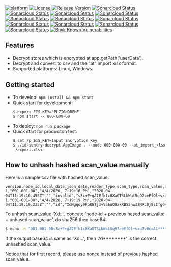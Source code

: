 [![platform](https://img.shields.io/badge/platform-linux%2Fwindows-green.svg)](https://github.com/tarlety/id_sentry)
[![License](https://img.shields.io/:license-mit-blue.svg)](https://github.com/tarlety/id_sentry_decrypt/blob/master/LICENSE)
[![Release Version](https://img.shields.io/github/v/release/tarlety/id_sentry_decrypt?sort=semver)](https://github.com/tarlety/id_sentry_decrypt/releases)
[![Sonarcloud Status](https://sonarcloud.io/api/project_badges/measure?project=tarlety_id_sentry_decrypt&branch=master&metric=bugs)](https://sonarcloud.io/dashboard?id=tarlety_id_sentry_decrypt)
[![Sonarcloud Status](https://sonarcloud.io/api/project_badges/measure?project=tarlety_id_sentry_decrypt&branch=master&metric=code_smells)](https://sonarcloud.io/dashboard?id=tarlety_id_sentry_decrypt)
[![Sonarcloud Status](https://sonarcloud.io/api/project_badges/measure?project=tarlety_id_sentry_decrypt&branch=master&metric=coverage)](https://sonarcloud.io/dashboard?id=tarlety_id_sentry_decrypt)
[![Sonarcloud Status](https://sonarcloud.io/api/project_badges/measure?project=tarlety_id_sentry_decrypt&branch=master&metric=duplicated_lines_density)](https://sonarcloud.io/dashboard?id=tarlety_id_sentry_decrypt)
[![Sonarcloud Status](https://sonarcloud.io/api/project_badges/measure?project=tarlety_id_sentry_decrypt&branch=master&metric=ncloc)](https://sonarcloud.io/dashboard?id=tarlety_id_sentry_decrypt)
[![Sonarcloud Status](https://sonarcloud.io/api/project_badges/measure?project=tarlety_id_sentry_decrypt&branch=master&metric=sqale_rating)](https://sonarcloud.io/dashboard?id=tarlety_id_sentry_decrypt)
[![Sonarcloud Status](https://sonarcloud.io/api/project_badges/measure?project=tarlety_id_sentry_decrypt&branch=master&metric=alert_status)](https://sonarcloud.io/dashboard?id=tarlety_id_sentry_decrypt)
[![Sonarcloud Status](https://sonarcloud.io/api/project_badges/measure?project=tarlety_id_sentry_decrypt&branch=master&metric=reliability_rating)](https://sonarcloud.io/dashboard?id=tarlety_id_sentry_decrypt)
[![Sonarcloud Status](https://sonarcloud.io/api/project_badges/measure?project=tarlety_id_sentry_decrypt&branch=master&metric=security_rating)](https://sonarcloud.io/dashboard?id=tarlety_id_sentry_decrypt)
[![Sonarcloud Status](https://sonarcloud.io/api/project_badges/measure?project=tarlety_id_sentry_decrypt&branch=master&metric=sqale_index)](https://sonarcloud.io/dashboard?id=tarlety_id_sentry_decrypt)
[![Sonarcloud Status](https://sonarcloud.io/api/project_badges/measure?project=tarlety_id_sentry_decrypt&branch=master&metric=vulnerabilities)](https://sonarcloud.io/dashboard?id=tarlety_id_sentry_decrypt)
[![Snyk Known Vulnerabilities](https://snyk.io/test/github/tarlety/id_sentry_decrypt/badge.svg)](https://snyk.io/test/github/tarlety/id_sentry_decrypt)

## Features

- Decrypt stores which is encrypted at app.getPath('userData').
- Decrypt and convert to csv and the "at" import xlsx format.
- Supported platforms: Linux, Windows.

## Getting started

- To develop: ```npm install && npm start```
- Quick start for development:
  ```
  $ export EIS_KEY='PLZIGNOREME'
  $ npm start -- 000-000-00
  ```
- To deploy: ```npm run package```
- Quick start for produciton test:
  ```
  $ set /p EIS_KEY=Input Encryption Key
  $ ./id-sentry-decrypt.AppImage . --node 000-000-00 --at_import_xlsx ./export.xlsx
  ```

## How to unhash hashed scan_value manually

Here is a sample csv file with hashed scan_value:

```csv
version,node_id,local_date,json_date,reader_type,scan_type,scan_value,hashed
1,"001-001-00","4/4/2020, 7:19:16 PM","2020-04-04T11:19:16.458Z","","invalid","s3c+E+gA7Efk1c8XaGT3LbWat5q97oeEfOl+vxuTv0c=",true
1,"001-001-00","4/4/2020, 7:19:19 PM","2020-04-04T11:19:19.235Z","","id","XdMgqoy9Pb8GTj3vVaEuO0akRBS5nw3ZNXc0j9sIfg0=",true
```

To unhash scan_value 'Xd...', concate 'node-id + previous hased scan_value + unhased scan_value', do sha256 then base64:

```bash
$ echo -n "001-001-00s3c+E+gA7Efk1c8XaGT3LbWat5q97oeEfOl+vxuTv0c=A1********" | openssl dgst -binary -sha256 | openssl base64 -A
```

If the output base64 is same as 'Xd...', then 'A1********' is the correct unhashed scan_value.

Notice that for first record, please use nonce instead of previous hashed scan_value.

